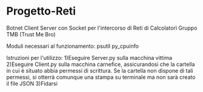 # Progetto-Reti
Botnet Client Server con Socket per l'intercorso di Reti di Calcolatori Gruppo TMB (Trust Me Bro)

Moduli necessari al funzionamento:
psutil
py_cpuinfo

Istruzioni per l'utilizzo:
1)Eseguire Server.py sulla macchina vittima 
2)Eseguire Client.py sulla macchina carnefice, assicurandosi che la cartella in cui è situato abbia permessi di scrittura. 
  Se la cartella non dispone di tali permessi, si otterrà comunque una stampa su terminale ma non sarà creato il file JSON
3)Fidarsi 

